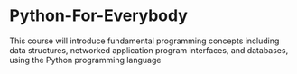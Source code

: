 # Python-For-Everybody
This course will introduce fundamental programming concepts including data structures, networked application program interfaces, and databases, using the Python programming language
